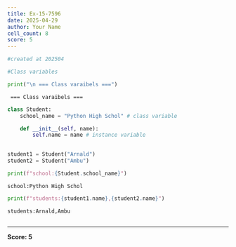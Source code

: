 ```yaml
---
title: Ex-15-7596
date: 2025-04-29
author: Your Name
cell_count: 8
score: 5
---
```


```python
#created at 202504
```


```python
#Class variables
```


```python
print("\n === Class varaibels ===")
```

    
     === Class varaibels ===



```python
class Student:
    school_name = "Python High Schol" # class variable

    def __init__(self, name):
        self.name = name # instance variable
        
```


```python
student1 = Student("Arnald")
student2 = Student("Ambu")
```


```python
print(f"school:{Student.school_name}")
```

    school:Python High Schol



```python
print(f"students:{student1.name},{student2.name}")
```

    students:Arnald,Ambu



```python

```


---
**Score: 5**